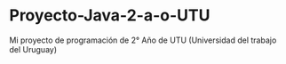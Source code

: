 # Proyecto-Java-2-a-o-UTU
Mi proyecto de programación de 2° Año de UTU (Universidad del trabajo del Uruguay)
